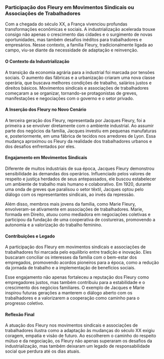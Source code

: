 
### Participação dos Fleury em Movimentos Sindicais ou Associações de Trabalhadores

Com a chegada do século XX, a França vivenciou profundas transformações econômicas e sociais. A industrialização acelerada trouxe consigo não apenas o crescimento das cidades e o surgimento de novas oportunidades, mas também desafios inéditos para trabalhadores e empresários. Nesse contexto, a família Fleury, tradicionalmente ligada ao campo, viu-se diante da necessidade de adaptação e reinvenção.

#### O Contexto da Industrialização

A transição da economia agrária para a industrial foi marcada por tensões sociais. O aumento das fábricas e a urbanização criaram uma nova classe operária, que buscava melhores condições de trabalho, salários justos e direitos básicos. Movimentos sindicais e associações de trabalhadores começaram a se organizar, tornando-se protagonistas de greves, manifestações e negociações com o governo e o setor privado.

#### A Inserção dos Fleury no Novo Cenário

A terceira geração dos Fleury, representada por Jacques Fleury, foi a primeira a se envolver diretamente com o ambiente industrial. Ao assumir parte dos negócios da família, Jacques investiu em pequenas manufaturas e, posteriormente, em uma fábrica de tecidos nos arredores de Lyon. Essa mudança aproximou os Fleury da realidade dos trabalhadores urbanos e dos desafios enfrentados por eles.

#### Engajamento em Movimentos Sindicais

Diferente de muitos industriais de sua época, Jacques Fleury demonstrou sensibilidade às demandas dos operários. Influenciado pelos valores de respeito e justiça herdados de seus antepassados, ele buscou estabelecer um ambiente de trabalho mais humano e colaborativo. Em 1920, durante uma onda de greves que paralisou o setor têxtil, Jacques optou pelo diálogo com os representantes sindicais, ao invés da repressão.

Além disso, membros mais jovens da família, como Marie Fleury, envolveram-se ativamente em associações de trabalhadores. Marie, formada em Direito, atuou como mediadora em negociações coletivas e participou da fundação de uma cooperativa de costureiras, promovendo a autonomia e a valorização do trabalho feminino.

#### Contribuições e Legado

A participação dos Fleury em movimentos sindicais e associações de trabalhadores foi marcada pelo equilíbrio entre tradição e inovação. Eles buscaram conciliar os interesses da família com o bem-estar dos empregados, promovendo acordos pioneiros para a época, como a redução da jornada de trabalho e a implementação de benefícios sociais.

Esse engajamento não apenas fortaleceu a reputação dos Fleury como empregadores justos, mas também contribuiu para a estabilidade e o crescimento dos negócios familiares. O exemplo de Jacques e Marie inspirou futuras gerações a manterem o diálogo aberto com os trabalhadores e a valorizarem a cooperação como caminho para o progresso coletivo.

#### Reflexão Final

A atuação dos Fleury nos movimentos sindicais e associações de trabalhadores ilustra como a adaptação às mudanças do século XX exigiu coragem, empatia e visão de futuro. Ao escolherem o caminho do respeito mútuo e da negociação, os Fleury não apenas superaram os desafios da industrialização, mas também deixaram um legado de responsabilidade social que perdura até os dias atuais.
```